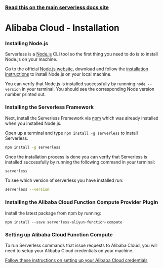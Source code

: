 <!--
title: Serverless Framework - Alibaba Cloud Function Compute Guide - Installing The Serverless Framework
menuText: Installation
menuOrder: 2
description: How to install the Serverless Framework and start using Alibaba Cloud Function Compute
layout: Doc
-->

<!-- DOCS-SITE-LINK:START automatically generated  -->
### [Read this on the main serverless docs site](https://www.serverless.com/framework/docs/providers/aliyun/guide/installation)
<!-- DOCS-SITE-LINK:END -->

# Alibaba Cloud - Installation

### Installing Node.js

Serverless is a [Node.js](https://nodejs.org) CLI tool so the first thing you need to do is to install Node.js on your machine.

Go to the official [Node.js website](https://nodejs.org), download and follow the [installation instructions](https://nodejs.org/en/download/) to install Node.js on your local machine.

You can verify that Node.js is installed successfully by runnning `node --version` in your terminal. You should see the corresponding Node version number printed out.

### Installing the Serverless Framework

Next, install the Serverless Framework via [npm](https://npmjs.org) which was already installed when you installed Node.js.

Open up a terminal and type `npm install -g serverless` to install Serverless.

```bash
npm install -g serverless
```

Once the installation process is done you can verify that Serverless is installed successfully by running the following command in your terminal:

```bash
serverless
```

To see which version of serverless you have installed run:

```bash
serverless --version
```

### Installing the Alibaba Cloud Function Compute Provider Plugin

Install the latest package from npm by running:

```
npm install --save serverless-aliyun-function-compute
```

### Setting up Alibaba Cloud Function Compute

To run Serverless commands that issue requests to Alibaba Cloud, you will need to setup your Alibaba Cloud credentials on your machine.

[Follow these instructions on setting up your Alibaba Cloud credentials](./credentials.md)
